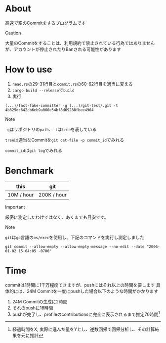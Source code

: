 # About
高速で空のCommitをするプログラムです

> [!CAUTION]
> 大量のCommitをすることは、利用規約で禁止されている行為ではありませんが、アカウントが停止されたりBanされる可能性があります


# How to use
1. `head.rs`の29-31行目と`commit.rs`の60-62行目を適当に変える
2. `cargo build --release`で`build`
3. 実行
```
(...)/fast-fake-committer -g (...)/git-test/.git -t 4b825dc642cb6eb9a060e54bf8d69288fbee4904
```
> [!NOTE]
> `-g`はリポジトリの`path`、`-t`は`tree`を表している
>
> `tree`は適当なCommitを`git cat-file -p commit_id`でみれる
>
> `commit_id`は`git log`でみれる


# Benchmark
|this|git|
|---|---|
|10M / hour|200K / hour|

> [!IMPORTANT]
> 厳密に測定したわけではなく、あくまでも目安です。

> [!NOTE]
> `git`は`go`言語の`os/exec`を使用し、下記のコマンドを実行し測定しました
> ``` 
> git commit --allow-empty --allow-empty-message --no-edit --date "2006-01-02 15:04:05 -0700"
> ```

# Time
commitは1時間に1千万程度できますが、pushにはそれ以上の時間を要します
具体的には、24M Commitを一度にpushした場合以下のような時間がかかります

1. 24M Commitの生成に2時間
2. それのpushに18時間
3. pushが完了し、profileのcontributionsに完全に表示されるまで推定70時間[^1]

[^1]: 経過時間をX, 実際に進んだ量をYとし、逆数回帰で回帰分析し、その計算結果を元に推計[^2]
[^2]: あまりに時間が長く、実際に計測するのが困難なため予測値 ( ただ単に待つのが嫌なだけ )